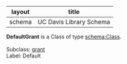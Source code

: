 | layout| title |
| ------------- |:-------------:|
| schema     | UC Davis Library Schema    |

**DefaultGrant** is a Class of type [schema:Class](http://schema.org/Class). <br /> 
 <br /> 
Subclass: [grant](http://schema.library.ucdavis.edu/grant)<br /> Label: Default<br /> 
